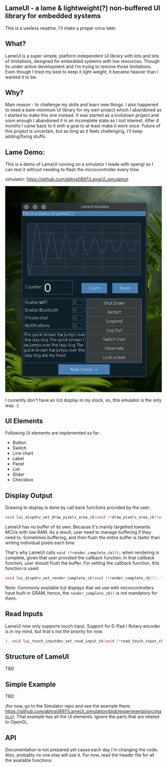 ## LameUI - a lame & lightweight(?) non-buffered UI library for embedded systems

This is a useless readme, I'll make a proper once later.

## What?
LameUI is a super simple, platform independent UI library with lots and lots of limitations, designed for embedded systems with low resources. Though its under active development and I'm trying to remove those limitations. Even though I tried my best to keep it light weight, it became heavier than I wanted it to be.

## Why?
Main reason - to challenge my skills and learn new things. I also happened to need a bare-minimum UI library for my own project which I abandoned as I started to make this one instead. It was started as a lockdown project and soon enough I abandoned it in an incomplete state as I lost interest. After 4 months I came back to it with a goal to at least make it work once. Future of this project is uncertain, but as long as it feels challenging, I'll keep adding/fixing stuffs.

## Lame Demo:
This is a demo of LameUI running on a simulator I made with opengl so I can test it without needing to flash the microcontroller every time.

simulator: https://github.com/abhra0897/LameUI_simulation

![Example gif](lameUI_demo3.gif)

I currently don't have an lcd display in my stock, so, this emulator is the only way. :(

## UI Elements
Following UI elements are implemented so far:

- Button
- Switch
- Line chart
- Label
- Panel
- List
- Slider
- Checkbox


## Display Output
Drawing to display is done by call back functions provided by the user.

```C
void lui_dispdrv_set_draw_pixels_area_cb(void (*draw_pixels_area_cb)(uint16_t x, uint16_t y, uint16_t w, uint16_t h, uint16_t color), lui_dispdrv_t *dispdrv);
```

LameUI has no buffer of its own. Because it's mainly targetted towards MCUs with low RAM. As a result, user need to manage buffering if they need to. Sometimes buffering, and then flush the entire buffer is faster than writing individual pixels each time

That's why LameUI calls `void (*render_complete_cb)();` when rendering is complete, given that user provided the callback function. In that callback function, user should flush the buffer. For setting the callback function, this function is used:

```C
void lui_dispdrv_set_render_complete_cb(void (*render_complete_cb)(), lui_dispdrv_t *dispdrv)
```

Note: Commonly available lcd displays that we use with microcontrollers have built-in GRAM, hence, the `render_complete_cb()` is not mandatory for them.

## Read Inputs
LameUI now only supports touch input. Support for D-Pad / Rotary encoder is in my mind, but that's not the priority for now.

```C
1. void lui_touch_inputdev_set_read_input_cb(void (*read_touch_input_cb)(tLuiTouchInputData *inputdata), tLuiTouchInputDev *inputdev);
```

## Structure of LameUI
TBD

## Simple Example
TBD

(for now, go to the Simulator repo and see the example there: https://github.com/abhra0897/LameUI_simulation/blob/experimental/src/main.c). That example has all the UI elements. Ignore the parts that are related to OpenGL.

## API
Documentation is not prepared yet cause each day I'm changing the code. Also, probably no one else will use it. For now, read the header file for all the available functions.
